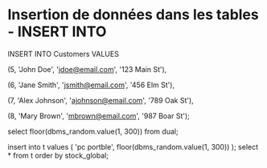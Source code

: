 # Insertion de données dans les tables - INSERT INTO

INSERT INTO Customers VALUES

   (5, 'John Doe', 'jdoe@email.com', '123 Main St'),
   
   (6, 'Jane Smith', 'jsmith@email.com', '456 Elm St'),
   
   (7, 'Alex Johnson', 'ajohnson@email.com', '789 Oak St'),
   
   (8, 'Mary Brown', 'mbrown@email.com', '987 Boar St');


select floor(dbms_random.value(1, 300)) from dual;

insert into t values (
    'pc portble',
    floor(dbms_random.value(1, 300))
);
select * from t order by stock_global;
